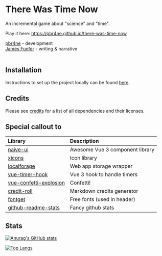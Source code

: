 # There Was Time Now

An incremental game about "science" and "time".

Play it here: https://pbr4ne.github.io/there-was-time-now<br>

[pbr4ne](https://github.com/pbr4ne) - development<br>
[James Funfer](https://jamesfunfer.com) - writing & narrative<br><br>

## Installation

Instructions to set up the project locally can be found [here](installation.md).

## Credits

Please see [credits](credits.md) for a list of all dependencies and their licenses.

## Special callout to

| Library | Description |
| :------ | :---------- |
| [naive-ui](https://github.com/TuSimple/naive-ui) | Awesome Vue 3 component library |
| [xicons](https://github.com/07akioni/xicons) | Icon library |
| [localforage](https://github.com/localForage/localForage) | Web app storage wrapper |
| [vue-timer-hook](https://github.com/riderx/vue-timer-hook) | Vue 3 hook to handle timers |
| [vue-confetti-explosion](https://github.com/valgeirb/vue-confetti-explosion) | Confetti! |
| [credit-roll](https://github.com/libscie/credit-roll) | Markdown credits generator |
| [fontget](https://www.fontget.com) | Free fonts (used in header) |
| [github-readme-stats](https://github.com/anuraghazra/github-readme-stats) | Fancy github stats |

## Stats

[![Anurag's GitHub stats](https://github-readme-stats.vercel.app/api?username=pbr4ne&show_icons=true&theme=radical)](https://github.com/anuraghazra/github-readme-stats)

[![Top Langs](https://github-readme-stats.vercel.app/api/top-langs/?username=pbr4ne&theme=radical&layout=compact)](https://github.com/anuraghazra/github-readme-stats)